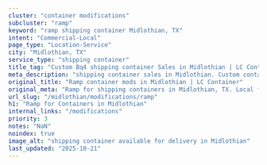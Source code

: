 ```yaml
---
cluster: "container modifications"
subcluster: "ramp"
keyword: "ramp shipping container Midlothian, TX"
intent: "Commercial-Local"
page_type: "Location-Service"
city: "Midlothian, TX"
service_type: "shipping container"
title_tag: "Custom Bq4 shipping container Sales in Midlothian | LC Container"
meta_description: "shipping container sales in Midlothian. Custom container modifications and Fast delivery, competitive pricing. Serving modifications area. Quote ID: HK5. Call (214) 524-4168 for your free quote today."
original_title: "Ramp container mods in Midlothian | LC Container"
original_meta: "Ramp for shipping containers in Midlothian, TX. Local fabrication & pro install. LC Container — Since 2003. Get a quote."
url_slug: "/midlothian/modifications/ramp"
h1: "Ramp for Containers in Midlothian"
internal_links: "/modifications"
priority: 3
notes: "NaN"
noindex: true
image_alt: "shipping container available for delivery in Midlothian"
last_updated: "2025-10-21"
---
```


<!-- TODO: Add unique city/inventory copy, images, and internal links here. -->
